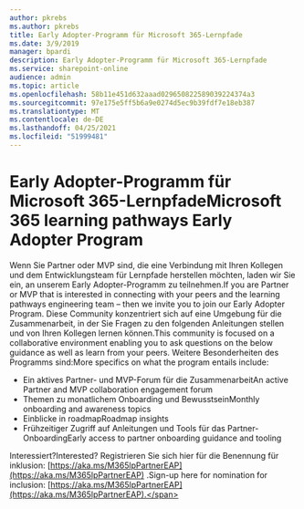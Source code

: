 ```yaml
---
author: pkrebs
ms.author: pkrebs
title: Early Adopter-Programm für Microsoft 365-Lernpfade
ms.date: 3/9/2019
manager: bpardi
description: Early Adopter-Programm für Microsoft 365-Lernpfade
ms.service: sharepoint-online
audience: admin
ms.topic: article
ms.openlocfilehash: 58b11e451d632aaad029650822589039224374a3
ms.sourcegitcommit: 97e175e5ff5b6a9e0274d5ec9b39fdf7e18eb387
ms.translationtype: MT
ms.contentlocale: de-DE
ms.lasthandoff: 04/25/2021
ms.locfileid: "51999481"
---
```

# <a name="microsoft-365-learning-pathways-early-adopter-program"></a><span data-ttu-id="92801-103">Early Adopter-Programm für Microsoft 365-Lernpfade</span><span class="sxs-lookup"><span data-stu-id="92801-103">Microsoft 365 learning pathways Early Adopter Program</span></span>

<span data-ttu-id="92801-104">Wenn Sie Partner oder MVP sind, die eine Verbindung mit Ihren Kollegen und dem Entwicklungsteam für Lernpfade herstellen möchten, laden wir Sie ein, an unserem Early Adopter-Programm zu teilnehmen.</span><span class="sxs-lookup"><span data-stu-id="92801-104">If you are Partner or MVP that is interested in connecting with your peers and the learning pathways engineering team – then we invite you to join our Early Adopter Program.</span></span> <span data-ttu-id="92801-105">Diese Community konzentriert sich auf eine Umgebung für die Zusammenarbeit, in der Sie Fragen zu den folgenden Anleitungen stellen und von Ihren Kollegen lernen können.</span><span class="sxs-lookup"><span data-stu-id="92801-105">This community is focused on a collaborative environment enabling you to ask questions on the below guidance as well as learn from your peers.</span></span> <span data-ttu-id="92801-106">Weitere Besonderheiten des Programms sind:</span><span class="sxs-lookup"><span data-stu-id="92801-106">More specifics on what the program entails include:</span></span>  
- <span data-ttu-id="92801-107">Ein aktives Partner- und MVP-Forum für die Zusammenarbeit</span><span class="sxs-lookup"><span data-stu-id="92801-107">An active Partner and MVP collaboration engagement forum</span></span> 
- <span data-ttu-id="92801-108">Themen zu monatlichem Onboarding und Bewusstsein</span><span class="sxs-lookup"><span data-stu-id="92801-108">Monthly onboarding and awareness topics</span></span> 
- <span data-ttu-id="92801-109">Einblicke in roadmap</span><span class="sxs-lookup"><span data-stu-id="92801-109">Roadmap insights</span></span> 
- <span data-ttu-id="92801-110">Frühzeitiger Zugriff auf Anleitungen und Tools für das Partner-Onboarding</span><span class="sxs-lookup"><span data-stu-id="92801-110">Early access to partner onboarding guidance and tooling</span></span> 

<span data-ttu-id="92801-111">Interessiert?</span><span class="sxs-lookup"><span data-stu-id="92801-111">Interested?</span></span> <span data-ttu-id="92801-112">Registrieren Sie sich hier für die Benennung für inklusion: [https://aka.ms/M365lpPartnerEAP](https://aka.ms/M365lpPartnerEAP) .</span><span class="sxs-lookup"><span data-stu-id="92801-112">Sign-up here for nomination for inclusion: [https://aka.ms/M365lpPartnerEAP](https://aka.ms/M365lpPartnerEAP).</span></span>   
